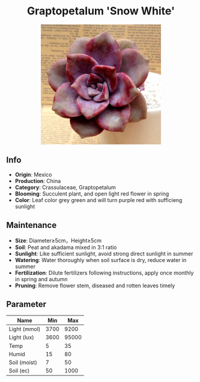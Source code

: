 <h1 align='center'>Graptopetalum 'Snow White'</h1>
<p align="center">
    <img 
        align='center'
        width='320'
        src="../images/graptopetalum snow white.png" 
        alt='Graptopetalum 'Snow White'' />
</p>

## Info

 - **Origin**: Mexico
 - **Production**: China
 - **Category**: Crassulaceae, Graptopetalum
 - **Blooming**: Succulent plant, and open light red flower in spring
 - **Color**: Leaf color grey green and will turn purple red with sufficieng sunlight

## Maintenance

 - **Size**: Diameter≥5cm，Height≥5cm
 - **Soil**: Peat and akadama mixed in 3:1 ratio
 - **Sunlight**: Like sufficient sunlight, avoid strong direct sunlight in summer
 - **Watering**: Water thoroughly when soil surface is dry, reduce water in summer
 - **Fertilization**: Dilute fertilizers following instructions, apply once monthly in spring and autumn
 - **Pruning**: Remove flower stem, diseased and rotten leaves timely

## Parameter

| Name         | Min  | Max   |
|--------------|------|-------|
| Light (mmol) | 3700 | 9200  |
| Light (lux)  | 3600 | 95000 |
| Temp         | 5    | 35    |
| Humid        | 15   | 80    |
| Soil (moist) | 7   | 50    |
| Soil (ec)    | 50  | 1000  |